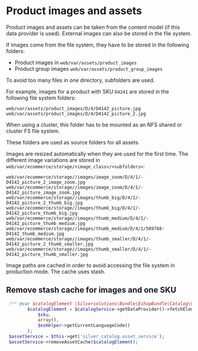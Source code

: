 # Product images and assets

Product images and assets can be taken from the content model (if this data provider is used).
External images can also be stored in the file system. 

If images come from the file system, they have to be stored in the following folders:

- Product images in `web/var/assets/product_images`
- Product group images `web/var/assets/product_group_images`

To avoid too many files in one directory, subfolders are used.

For example, images for a product with SKU `D4241` are stored in the following file system folders:

``` 
web/var/assets/product_images/D/4/D4142_picture.jpg
web/var/assets/product_images/D/4/D4142_picture_2.jpg
```

When using a cluster, this folder has to be mounted as an NFS shared or cluster FS file system.

These folders are used as source folders for all assets.

Images are resized automatically when they are used for the first time.
The different image variations are stored in `web/var/ecommerce/storage/<image_class>/<subfolders>`:

``` 
web/var/ecommerce/storage//images/image_zoom/D/4/1/-D4142_picture_2_image_zoom.jpg
web/var/ecommerce/storage//images/image_zoom/D/4/1/-D4142_picture_image_zoom.jpg
web/var/ecommerce/storage//images/thumb_big/D/4/1/-D4142_picture_2_thumb_big.jpg
web/var/ecommerce/storage//images/thumb_big/D/4/1/-D4142_picture_thumb_big.jpg
web/var/ecommerce/storage//images/thumb_medium/D/4/1/-D4142_picture_thumb_medium.jpg
web/var/ecommerce/storage//images/thumb_medium/D/4/1/589768-D4142_thumb_medium.jpg
web/var/ecommerce/storage//images/thumb_smaller/D/4/1/-D4142_picture_2_thumb_smaller.jpg
web/var/ecommerce/storage//images/thumb_smaller/D/4/1/-D4142_picture_thumb_smaller.jpg
```

Image paths are cached in order to avoid accessing the file system in production mode. 
The cache uses stash. 

## Remove stash cache for images and one SKU

``` php
 /** @var $catalogElement \Silversolutions\Bundle\EshopBundle\Catalog\CatalogElement */
        $catalogElement = $catalogService->getDataProvider()->fetchElementBySku(
            $sku,
            array(),
            $ezHelper->getCurrentLanguageCode()
        );
 $assetService = $this->get('silver_catalog.asset_service');
 $assetService->removeAssetCache($catalogElement);
```
